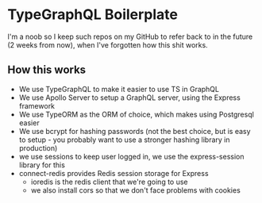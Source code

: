 # TypeGraphQL Boilerplate
I'm a noob so I keep such repos on my GitHub to refer back to in the future (2 weeks from now), when I've forgotten how this shit works.

## How this works
- We use TypeGraphQL to make it easier to use TS in GraphQL
- We use Apollo Server to setup a GraphQL server, using the Express framework
- We use TypeORM as the ORM of choice, which makes using Postgresql easier
- We use bcrypt for hashing passwords (not the best choice, but is easy to setup - you probably want to use a stronger hashing library in production)
- we use sessions to keep user logged in, we use the express-session library for this
- connect-redis provides Redis session storage for Express
  - ioredis is the redis client that we're going to use
  - we also install cors so that we don't face problems with cookies